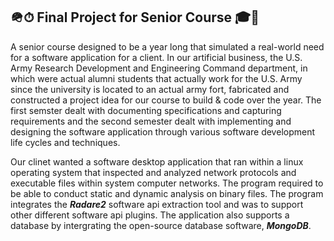 ## 🪖⏱ Final Project for Senior Course 🎓🏁

A senior course designed to be a year long that simulated a real-world need for a software application for a client. 
In our artificial business, the U.S. Army Research Development and Engineering Command department, in which were actual alumni students that actually 
work for the U.S. Army since the university is located to an actual army fort, fabricated and constructed a project idea for our course to build & code over
the year. The first semster dealt with documenting specifications and capturing requirements and the second semester dealt with implementing and designing the 
software application through various software development life cycles and techniques.

Our clinet wanted a software desktop application that ran within a linux operating system that inspected and analyzed network protocols and executable files
within system computer networks. The program required to be able to conduct static and dynamic analysis on binary files. The program integrates the ***Radare2***
software api extraction tool and was to support other different software api plugins. The application also supports a database by intergrating the open-source database software, ***MongoDB***. 
